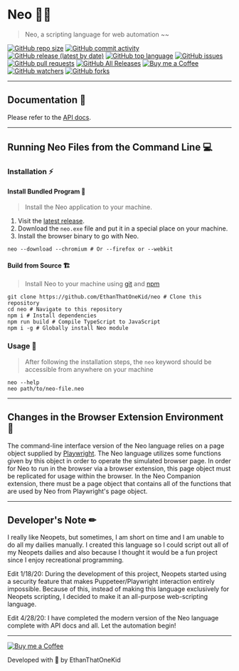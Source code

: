 # Neo 🐱‍👤
> Neo, a scripting language for web automation ~~

[![GitHub repo size](https://img.shields.io/github/repo-size/ethanthatonekid/neo)][neo_repo]
[![GitHub commit activity](https://img.shields.io/github/commit-activity/m/ethanthatonekid/neo)][neo_repo]
[![GitHub release (latest by date)](https://img.shields.io/github/v/release/ethanthatonekid/neo)][neo_site]
[![GitHub top language](https://img.shields.io/github/languages/top/ethanthatonekid/neo)](https://www.typescriptlang.org/)
[![GitHub issues](https://img.shields.io/github/issues/ethanthatonekid/neo)](https://github.com/EthanThatOneKid/neo/issues)
[![GitHub pull requests](https://img.shields.io/github/issues-pr/ethanthatonekid/neo)](https://github.com/EthanThatOneKid/neo/pulls)
[![GitHub All Releases](https://img.shields.io/github/downloads/ethanthatonekid/neo/total)](https://github.com/EthanThatOneKid/neo/releases)
[![Buy me a Coffee](https://img.shields.io/badge/buy%20me%20a-coffee-%23FF813F)][bmac]
[![GitHub watchers](https://img.shields.io/github/watchers/ethanthatonekid/neo?style=social)](https://github.com/EthanThatOneKid/neo/watchers)
[![GitHub forks](https://img.shields.io/github/forks/ethanthatonekid/neo?style=social)](https://github.com/EthanThatOneKid/neo/fork)

---

## Documentation 📃
Please refer to the [API docs](docs/API.md).

---

## Running Neo Files from the Command Line 💻
### Installation ⚡

#### Install Bundled Program 🌌
> Install the Neo application to your machine.
1. Visit the [latest release][neo_site].
1. Download the `neo.exe` file and put it in a special place on your machine.
1. Install the browser binary to go with Neo.
```shell
neo --download --chromium # Or --firefox or --webkit
```

#### Build from Source 🏗
> Install Neo to your machine using [git](https://git-scm.com/downloads) and [npm](https://nodejs.org/en/)
```shell
git clone https://github.com/EthanThatOneKid/neo # Clone this repository
cd neo # Navigate to this repository
npm i # Install dependencies
npm run build # Compile TypeScript to JavaScript
npm i -g # Globally install Neo module
```

### Usage 🐹
> After following the installation steps, the `neo` keyword should be accessible from anywhere on your machine
```shell
neo --help
neo path/to/neo-file.neo
```

---

## Changes in the Browser Extension Environment 💄
The command-line interface version of the Neo language relies on a page object supplied by [Playwright](https://github.com/microsoft/playwright/blob/master/docs/api.md). The Neo language utilizes some functions given by this object in order to operate the simulated browser page. In order for Neo to run in the browser via a browser extension, this page object must be replicated for usage within the browser. In the Neo Companion extension, there must be a page object that contains all of the functions that are used by Neo from Playwright's page object.

---

## Developer's Note ✏
I really like Neopets, but sometimes, I am short on time and I am unable to do all my dailies manually. I created this language so I could script out all of my Neopets dailies and also because I thought it would be a fun project since I enjoy recreational programming.

Edit 1/18/20: During the development of this project, Neopets started using a security feature that makes Puppeteer/Playwright interaction entirely impossible. Because of this, instead of making this language exclusively for Neopets scripting, I decided to make it an all-purpose web-scripting language.

Edit 4/28/20: I have completed the modern version of the Neo language complete with API docs and all. Let the automation begin!

---

[![Buy me a Coffee](https://img.shields.io/badge/buy%20me%20a-coffee-%23FF813F)][bmac]

Developed with 💖 by EthanThatOneKid

[neo_site]: https://github.com/EthanThatOneKid/neo/releases/latest
[neo_repo]: https://github.com/EthanThatOneKid/neo
[bmac]: http://buymeacoff.ee/etok
